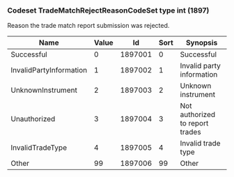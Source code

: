 ### Codeset TradeMatchRejectReasonCodeSet type int (1897)

Reason the trade match report submission was rejected.

| Name                    | Value | Id      | Sort | Synopsis                        |
|-------------------------|-------|---------|------|---------------------------------|
| Successful              | 0     | 1897001 | 0    | Successful                      |
| InvalidPartyInformation | 1     | 1897002 | 1    | Invalid party information       |
| UnknownInstrument       | 2     | 1897003 | 2    | Unknown instrument              |
| Unauthorized            | 3     | 1897004 | 3    | Not authorized to report trades |
| InvalidTradeType        | 4     | 1897005 | 4    | Invalid trade type              |
| Other                   | 99    | 1897006 | 99   | Other                           |

